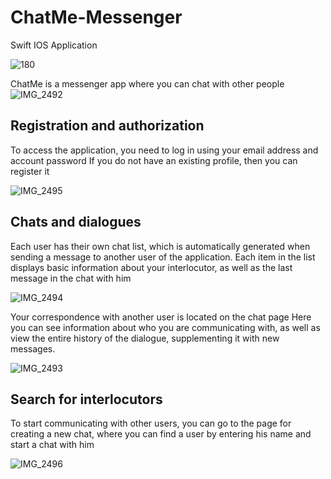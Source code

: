 # ChatMe-Messenger
Swift IOS Application

![180](https://user-images.githubusercontent.com/81229461/195981013-40140e3e-128c-459c-b3bd-603636969253.png)

ChatMe is a messenger app where you can chat with other people
![IMG_2492](https://user-images.githubusercontent.com/81229461/195981118-cf6d5db1-4f2c-4bf9-8954-11f126360544.PNG)

## Registration and authorization

To access the application, you need to log in using your email address and account password
If you do not have an existing profile, then you can register it

![IMG_2495](https://user-images.githubusercontent.com/81229461/195981533-757edfe3-5e14-4409-a6c3-6f326b328f67.PNG)

## Chats and dialogues

Each user has their own chat list, which is automatically generated when sending a message to another user of the application. 
Each item in the list displays basic information about your interlocutor, as well as the last message in the chat with him

![IMG_2494](https://user-images.githubusercontent.com/81229461/195981665-e941690e-23e7-4d14-882f-72450adeab42.PNG)

Your correspondence with another user is located on the chat page 
Here you can see information about who you are communicating with, as well as view the entire history of the dialogue, supplementing it with new messages.

![IMG_2493](https://user-images.githubusercontent.com/81229461/195981791-adf9e596-cbaa-4001-b91e-520d2a850ecf.PNG)

## Search for interlocutors

To start communicating with other users, you can go to the page for creating a new chat, where you can find a user by entering his name and start a chat with him

![IMG_2496](https://user-images.githubusercontent.com/81229461/195982347-6babd2c4-f0b1-4ae9-8b62-42c86e4dcd1b.PNG)


